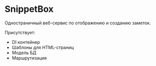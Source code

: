 # SnippetBox
Одностраничный веб-сервис по отображению и созданию заметок. 

Присутствует: 
- DI контейнер 
- Шаблоны для HTML-страниц
- Модель БД 
- Маршрутизация
